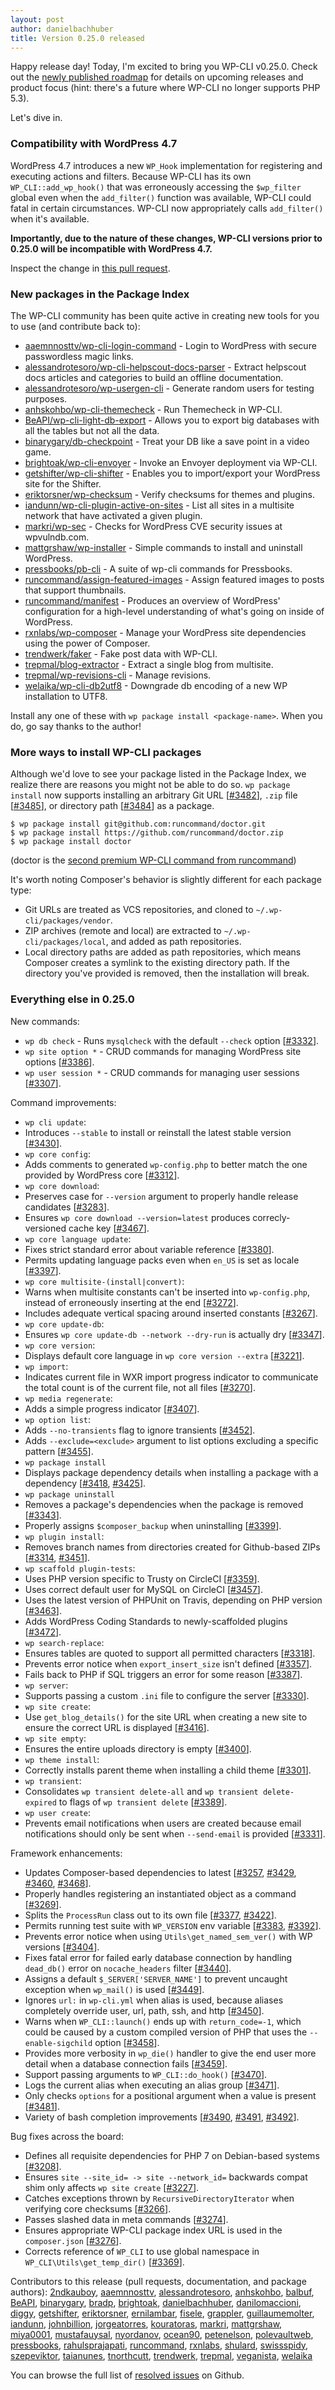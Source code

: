 ```yaml
---
layout: post
author: danielbachhuber
title: Version 0.25.0 released
---
```


Happy release day! Today, I'm excited to bring you WP-CLI v0.25.0. Check out the [newly published roadmap](/docs/roadmap/) for details on upcoming releases and product focus (hint: there's a future where WP-CLI no longer supports PHP 5.3).

Let's dive in.

### Compatibility with WordPress 4.7

WordPress 4.7 introduces a new `WP_Hook` implementation for registering and executing actions and filters. Because WP-CLI has its own `WP_CLI::add_wp_hook()` that was erroneously accessing the `$wp_filter` global even when the `add_filter()` function was available, WP-CLI could fatal in certain circumstances. WP-CLI now appropriately calls `add_filter()` when it's available.

**Importantly, due to the nature of these changes, WP-CLI versions prior to 0.25.0 will be incompatible with WordPress 4.7.**

Inspect the change in [this pull request](https://github.com/wp-cli/wp-cli/pull/3384).

### New packages in the Package Index

The WP-CLI community has been quite active in creating new tools for you to use (and contribute back to):

* [aaemnnosttv/wp-cli-login-command](https://github.com/aaemnnosttv/wp-cli-login-command) - Login to WordPress with secure passwordless magic links.
* [alessandrotesoro/wp-cli-helpscout-docs-parser](https://github.com/alessandrotesoro/wp-cli-helpscout-docs-parser) - Extract helpscout docs articles and categories to build an offline documentation.
* [alessandrotesoro/wp-usergen-cli](https://github.com/alessandrotesoro/wp-usergen-cli) - Generate random users for testing purposes.
* [anhskohbo/wp-cli-themecheck](https://github.com/anhskohbo/wp-cli-themecheck) - Run Themecheck in WP-CLI.
* [BeAPI/wp-cli-light-db-export](https://github.com/BeAPI/wp-cli-light-db-export) - Allows you to export big databases with all the tables but not all the data.
* [binarygary/db-checkpoint](https://github.com/binarygary/db-checkpoint) - Treat your DB like a save point in a video game.
* [brightoak/wp-cli-envoyer](https://github.com/brightoak/wp-cli-envoyer) - Invoke an Envoyer deployment via WP-CLI.
* [getshifter/wp-cli-shifter](https://github.com/getshifter/wp-cli-shifter) - Enables you to import/export your WordPress site for the Shifter.
* [eriktorsner/wp-checksum](https://github.com/eriktorsner/wp-checksum) - Verify checksums for themes and plugins.
* [iandunn/wp-cli-plugin-active-on-sites](https://github.com/iandunn/wp-cli-plugin-active-on-sites) - List all sites in a multisite network that have activated a given plugin.
* [markri/wp-sec](https://github.com/markri/wp-sec) - Checks for WordPress CVE security issues at wpvulndb.com.
* [mattgrshaw/wp-installer](https://github.com/mattgrshaw/wp-installer) - Simple commands to install and uninstall WordPress.
* [pressbooks/pb-cli](https://github.com/pressbooks/pb-cli) - A suite of wp-cli commands for Pressbooks.
* [runcommand/assign-featured-images](https://github.com/runcommand/assign-featured-images) - Assign featured images to posts that support thumbnails.
* [runcommand/manifest](https://github.com/runcommand/manifest) - Produces an overview of WordPress' configuration for a high-level understanding of what's going on inside of WordPress.
* [rxnlabs/wp-composer](https://github.com/rxnlabs/wp-composer) - Manage your WordPress site dependencies using the power of Composer.
* [trendwerk/faker](https://github.com/trendwerk/faker) - Fake post data with WP-CLI.
* [trepmal/blog-extractor](https://github.com/trepmal/blog-extractor) - Extract a single blog from multisite.
* [trepmal/wp-revisions-cli](https://github.com/trepmal/wp-revisions-cli) - Manage revisions.
* [welaika/wp-cli-db2utf8](https://github.com/welaika/wp-cli-db2utf8) - Downgrade db encoding of a new WP installation to UTF8.

Install any one of these with `wp package install <package-name>`. When you do, go say thanks to the author!

### More ways to install WP-CLI packages

Although we'd love to see your package listed in the Package Index, we realize there are reasons you might not be able to do so. `wp package install` now supports installing an arbitrary Git URL [[#3482](https://github.com/wp-cli/wp-cli/pull/3482)], `.zip` file [[#3485](https://github.com/wp-cli/wp-cli/pull/3485)], or directory path [[#3484](https://github.com/wp-cli/wp-cli/pull/3484)] as a package.

    $ wp package install git@github.com:runcommand/doctor.git
    $ wp package install https://github.com/runcommand/doctor.zip
    $ wp package install doctor

(doctor is the [second premium WP-CLI command from runcommand](https://runcommand.io/wp/doctor/))

It's worth noting Composer's behavior is slightly different for each package type:

* Git URLs are treated as VCS repositories, and cloned to `~/.wp-cli/packages/vendor`.
* ZIP archives (remote and local) are extracted to `~/.wp-cli/packages/local`, and added as path repositories.
* Local directory paths are added as path repositories, which means Composer creates a symlink to the existing directory path. If the directory you've provided is removed, then the installation will break.

### Everything else in 0.25.0

New commands:

* `wp db check` - Runs `mysqlcheck` with the default `--check` option [[#3332](https://github.com/wp-cli/wp-cli/pull/3332)].
* `wp site option *` - CRUD commands for managing WordPress site options [[#3386](https://github.com/wp-cli/wp-cli/pull/3386)].
* `wp user session *` - CRUD commands for managing user sessions [[#3307](https://github.com/wp-cli/wp-cli/pull/3307)].

Command improvements:

* `wp cli update`:
 * Introduces `--stable` to install or reinstall the latest stable version [[#3430](https://github.com/wp-cli/wp-cli/pull/3430)].
* `wp core config`:
 * Adds comments to generated `wp-config.php` to better match the one provided by WordPress core [[#3312](https://github.com/wp-cli/wp-cli/pull/3312)].
* `wp core download`:
 * Preserves case for `--version` argument to properly handle release candidates [[#3283](https://github.com/wp-cli/wp-cli/pull/3283)].
 * Ensures `wp core download --version=latest` produces correcly-versioned cache key [[#3467](https://github.com/wp-cli/wp-cli/pull/3467)].
* `wp core language update`:
 * Fixes strict standard error about variable reference [[#3380](https://github.com/wp-cli/wp-cli/pull/3380)].
 * Permits updating language packs even when `en_US` is set as locale [[#3397](https://github.com/wp-cli/wp-cli/pull/3397)].
* `wp core multisite-(install|convert)`:
 * Warns when multisite constants can't be inserted into `wp-config.php`, instead of erroneously inserting at the end [[#3272](https://github.com/wp-cli/wp-cli/pull/3272)].
 * Includes adequate vertical spacing around inserted constants [[#3267](https://github.com/wp-cli/wp-cli/pull/3267)].
* `wp core update-db`:
 * Ensures `wp core update-db --network --dry-run` is actually dry [[#3347](https://github.com/wp-cli/wp-cli/pull/3347)].
* `wp core version`:
 * Displays default core language in `wp core version --extra` [[#3221](https://github.com/wp-cli/wp-cli/pull/3221)].
* `wp import`:
 * Indicates current file in WXR import progress indicator to communicate the total count is of the current file, not all files [[#3270](https://github.com/wp-cli/wp-cli/pull/3270)].
* `wp media regenerate`:
 * Adds a simple progress indicator [[#3407](https://github.com/wp-cli/wp-cli/pull/3407)].
* `wp option list`:
 * Adds `--no-transients` flag to ignore transients [[#3452](https://github.com/wp-cli/wp-cli/pull/3452)].
 * Adds `--exclude=<exclude>` argument to list options excluding a specific pattern [[#3455](https://github.com/wp-cli/wp-cli/pull/3455)].
* `wp package install`
 * Displays package dependency details when installing a package with a dependency [[#3418](https://github.com/wp-cli/wp-cli/pull/3418), [#3425](https://github.com/wp-cli/wp-cli/pull/3425)].
* `wp package uninstall`
 * Removes a package's dependencies when the package is removed [[#3343](https://github.com/wp-cli/wp-cli/pull/3343)].
 * Properly assigns `$composer_backup` when uninstalling [[#3399](https://github.com/wp-cli/wp-cli/pull/3399)].
* `wp plugin install`:
 * Removes branch names from directories created for Github-based ZIPs [[#3314](https://github.com/wp-cli/wp-cli/pull/3314), [#3451](https://github.com/wp-cli/wp-cli/pull/3451)].
* `wp scaffold plugin-tests`:
 * Uses PHP version specific to Trusty on CircleCI [[#3359](https://github.com/wp-cli/wp-cli/pull/3359)].
 * Uses correct default user for MySQL on CircleCI [[#3457](https://github.com/wp-cli/wp-cli/pull/3457)].
 * Uses the latest version of PHPUnit on Travis, depending on PHP version [[#3463](https://github.com/wp-cli/wp-cli/pull/3463)].
 * Adds WordPress Coding Standards to newly-scaffolded plugins [[#3472](https://github.com/wp-cli/wp-cli/pull/3472)].
* `wp search-replace`:
 * Ensures tables are quoted to support all permitted characters [[#3318](https://github.com/wp-cli/wp-cli/pull/3318)].
 * Prevents error notice when `export_insert_size` isn't defined [[#3357](https://github.com/wp-cli/wp-cli/pull/3357)].
 * Fails back to PHP if SQL triggers an error for some reason [[#3387](https://github.com/wp-cli/wp-cli/pull/3387)].
* `wp server`:
 * Supports passing a custom `.ini` file to configure the server [[#3330](https://github.com/wp-cli/wp-cli/pull/3330)].
* `wp site create`:
 * Use `get_blog_details()` for the site URL when creating a new site to ensure the correct URL is displayed [[#3416](https://github.com/wp-cli/wp-cli/pull/3416)].
* `wp site empty`:
 * Ensures the entire uploads directory is empty [[#3400](https://github.com/wp-cli/wp-cli/pull/3400)].
* `wp theme install`:
 * Correctly installs parent theme when installing a child theme [[#3301](https://github.com/wp-cli/wp-cli/pull/3301)].
* `wp transient`:
 * Consolidates `wp transient delete-all` and `wp transient delete-expired` to flags of `wp transient delete` [[#3389](https://github.com/wp-cli/wp-cli/pull/3389)].
* `wp user create`:
 * Prevents email notifications when users are created because email notifications should only be sent when `--send-email` is provided [[#3331](https://github.com/wp-cli/wp-cli/pull/3331)].

Framework enhancements:

* Updates Composer-based dependencies to latest [[#3257](https://github.com/wp-cli/wp-cli/pull/3257), [#3429](https://github.com/wp-cli/wp-cli/pull/3429), [#3460](https://github.com/wp-cli/wp-cli/pull/3460), [#3468](https://github.com/wp-cli/wp-cli/pull/3468)].
* Properly handles registering an instantiated object as a command [[#3269](https://github.com/wp-cli/wp-cli/pull/3269)].
* Splits the `ProcessRun` class out to its own file [[#3377](https://github.com/wp-cli/wp-cli/pull/3377), [#3422](https://github.com/wp-cli/wp-cli/pull/3422)].
* Permits running test suite with `WP_VERSION` env variable [[#3383](https://github.com/wp-cli/wp-cli/pull/3383), [#3392](https://github.com/wp-cli/wp-cli/pull/3392)].
* Prevents error notice when using `Utils\get_named_sem_ver()` with WP versions [[#3404](https://github.com/wp-cli/wp-cli/pull/3404)].
* Fixes fatal error for failed early database connection by handling `dead_db()` error on `nocache_headers` filter [[#3440](https://github.com/wp-cli/wp-cli/pull/3440)].
* Assigns a default `$_SERVER['SERVER_NAME']` to prevent uncaught exception when `wp_mail()` is used [[#3449](https://github.com/wp-cli/wp-cli/pull/3449)].
* Ignores `url:` in `wp-cli.yml` when alias is used, because aliases completely override user, url, path, ssh, and http [[#3450](https://github.com/wp-cli/wp-cli/pull/3450)].
* Warns when `WP_CLI::launch()` ends up with `return_code=-1`, which could be caused by a custom compiled version of PHP that uses the `--enable-sigchild` option [[#3458](https://github.com/wp-cli/wp-cli/pull/3458)].
* Provides more verbosity in `wp_die()` handler to give the end user more detail when a database connection fails [[#3459](https://github.com/wp-cli/wp-cli/pull/3459)].
* Support passing arguments to `WP_CLI::do_hook()` [[#3470](https://github.com/wp-cli/wp-cli/pull/3470)].
* Logs the current alias when executing an alias group [[#3471](https://github.com/wp-cli/wp-cli/pull/3471)].
* Only checks `options` for a positional argument when a value is present [[#3481](https://github.com/wp-cli/wp-cli/pull/3481)].
* Variety of bash completion improvements [[#3490](https://github.com/wp-cli/wp-cli/pull/3490), [#3491](https://github.com/wp-cli/wp-cli/pull/3491), [#3492](https://github.com/wp-cli/wp-cli/pull/3492)].

Bug fixes across the board:

* Defines all requisite dependencies for PHP 7 on Debian-based systems [[#3208](https://github.com/wp-cli/wp-cli/pull/3208)].
* Ensures `site --site_id= -> site --network_id=` backwards compat shim only affects `wp site create` [[#3227](https://github.com/wp-cli/wp-cli/pull/3227)].
* Catches exceptions thrown by `RecursiveDirectoryIterator` when verifying core checksums [[#3266](https://github.com/wp-cli/wp-cli/pull/3266)].
* Passes slashed data in meta commands [[#3274](https://github.com/wp-cli/wp-cli/pull/3274)].
* Ensures appropriate WP-CLI package index URL is used in the `composer.json` [[#3276](https://github.com/wp-cli/wp-cli/pull/3276)].
* Corrects reference of `WP_CLI` to use global namespace in `WP_CLI\Utils\get_temp_dir()` [[#3369](https://github.com/wp-cli/wp-cli/pull/3369)].

Contributors to this release (pull requests, documentation, and package authors): [2ndkauboy](https://github.com/2ndkauboy), [aaemnnosttv](https://github.com/aaemnnosttv), [alessandrotesoro](https://github.com/alessandrotesoro), [anhskohbo](https://github.com/anhskohbo), [balbuf](https://github.com/balbuf), [BeAPI](https://github.com/BeAPI), [binarygary](https://github.com/binarygary), [bradp](https://github.com/bradp), [brightoak](https://github.com/brightoak), [danielbachhuber](https://github.com/danielbachhuber), [danilomaccioni](https://github.com/danilomaccioni), [diggy](https://github.com/diggy), [getshifter](https://github.com/getshifter), [eriktorsner](https://github.com/eriktorsner), [ernilambar](https://github.com/ernilambar), [fisele](https://github.com/fisele), [grappler](https://github.com/grappler), [guillaumemolter](https://github.com/guillaumemolter), [iandunn](https://github.com/iandunn), [johnbillion](https://github.com/johnbillion), [jorgeatorres](https://github.com/jorgeatorres), [kouratoras](https://github.com/kouratoras), [markri](https://github.com/markri), [mattgrshaw](https://github.com/mattgrshaw), [miya0001](https://github.com/miya0001), [mustafauysal](https://github.com/mustafauysal), [nyordanov](https://github.com/nyordanov), [ocean90](https://github.com/ocean90), [petenelson](https://github.com/petenelson), [polevaultweb](https://github.com/polevaultweb), [pressbooks](https://github.com/pressbooks), [rahulsprajapati](https://github.com/rahulsprajapati), [runcommand](https://github.com/runcommand), [rxnlabs](https://github.com/rxnlabs), [shulard](https://github.com/shulard), [swissspidy](https://github.com/swissspidy), [szepeviktor](https://github.com/szepeviktor), [taianunes](https://github.com/taianunes), [tnorthcutt](https://github.com/tnorthcutt), [trendwerk](https://github.com/trendwerk), [trepmal](https://github.com/trepmal), [veganista](https://github.com/veganista), [welaika](https://github.com/welaika)

You can browse the full list of [resolved issues](https://github.com/wp-cli/wp-cli/issues?q=milestone%3A0.25.0+is%3Aclosed) on Github.
